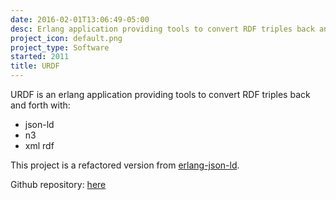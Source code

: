 ```yaml
---
date: 2016-02-01T13:06:49-05:00
desc: Erlang application providing tools to convert RDF triples back and forth with json-ld, n3 and xml rdf.
project_icon: default.png
project_type: Software
started: 2011
title: URDF
---
```


URDF is an erlang application providing tools to convert RDF triples back and forth with:

+ json-ld
+ n3
+ xml rdf

This project is a refactored version from [erlang-json-ld](https://github.com/nrdufour/erlang-json-ld).

Github repository: [here](https://github.com/nrdufour/urdf)